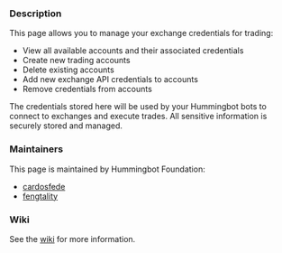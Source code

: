 ### Description

This page allows you to manage your exchange credentials for trading:

- View all available accounts and their associated credentials
- Create new trading accounts 
- Delete existing accounts
- Add new exchange API credentials to accounts
- Remove credentials from accounts

The credentials stored here will be used by your Hummingbot bots to connect to exchanges and execute trades. All sensitive information is securely stored and managed.

### Maintainers

This page is maintained by Hummingbot Foundation:

* [cardosfede](https://github.com/cardosfede)
* [fengtality](https://github.com/fengtality)

### Wiki

See the [wiki](https://github.com/hummingbot/dashboard/wiki/Credentials-Management) for more information.